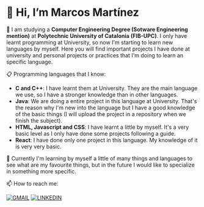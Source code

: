 # 👋 Hi, I’m Marcos Martínez
  
👤 I am studying a <strong style="font-weight: 2em;">**Computer Engineering Degree (Sotware Engineering mention)**</strong> at **Polytechnic University of Catalonia (FIB-UPC)**. I only have learnt programming at University, so now I'm starting to learn new languages by myself. Here you will find important projects I have done at university and personal projects or practices that I'm doing to learn an specific language.

📋 Programming languages that I know:
- **C and C++**: I have learnt them at University. They are the main language we use, so I have a stronger knowledge than in other languages.
- **Java**: We are doing a entire project in this language at University. That's the reason why I'm new into the language but I have a good knowledge of the basic things (I will upload the project in a repository when we finish the subject).
- **HTML, Javascript and CSS**: I have learnt a little by myself. It's a very basic level as I only have done some projects following a guide.
- **React**: I have done only one project in this language. My knowledge of it is very very basic.

👀 Currently I'm learning by myself a little of many things and languages to see what are my favourite things, but in the future I would like to specialize in something more specific. 
 
 📫 How to reach me:
 
[![GMAIL](https://img.icons8.com/?size=100&id=P7UIlhbpWzZm&format=png&color=000000)](mailto:marcosmmartinez12@gmail.com)
[![LINKEDIN](https://img.icons8.com/?size=100&id=13930&format=png&color=000000)](https://www.linkedin.com/in/marcos-mart%C3%ADnez-mart%C3%ADnez-077603271/)
<!---
marcosmm12/marcosmm12 is a ✨ special ✨ repository because its `README.md` (this file) appears on your GitHub profile.
You can click the Preview link to take a look at your changes.
--->

